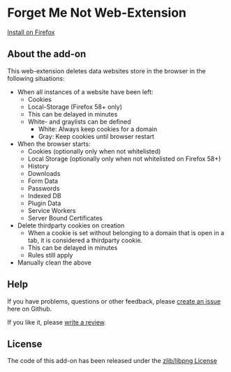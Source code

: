 # Forget Me Not Web-Extension

[Install on Firefox](https://addons.mozilla.org/de/firefox/addon/forget_me_not/)

## About the add-on

This web-extension deletes data websites store in the browser in the following situations:

- When all instances of a website have been left:
    - Cookies
    - Local-Storage (Firefox 58+ only)
    - This can be delayed in minutes
    - White- and graylists can be defined
        - White: Always keep cookies for a domain
        - Gray: Keep cookies until browser restart
- When the browser starts:
    - Cookies (optionally only when not whitelisted)
    - Local Storage (optionally only when not whitelisted on Firefox 58+)
	- History
    - Downloads
    - Form Data
    - Passwords
    - Indexed DB
    - Plugin Data
    - Service Workers
    - Server Bound Certificates
- Delete thirdparty cookies on creation
    - When a cookie is set without belonging to a domain that is open in a tab, it is considered a thirdparty cookie.
    - This can be delayed in minutes
    - Rules still apply
- Manually clean the above

## Help
If you have problems, questions or other feedback, please [create an issue](https://github.com/Lusito/forget-me-not/issues) here on Github.

If you like it, please [write a review](https://addons.mozilla.org/de/firefox/addon/forget_me_not/).

## License
The code of this add-on has been released under the [zlib/libpng License](https://github.com/Lusito/forget-me-not/blob/master/LICENSE)
